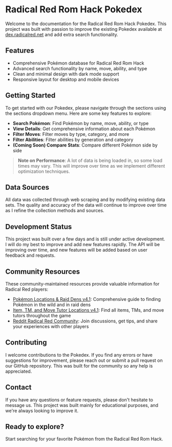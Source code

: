 # Radical Red Rom Hack Pokedex

Welcome to the documentation for the Radical Red Rom Hack Pokedex. This project was built with passion to improve the existing Pokedex available at [dex.radicalred.net](https://dex.radicalred.net) and add extra search functionality.

## Features

- Comprehensive Pokémon database for Radical Red Rom Hack
- Advanced search functionality by name, move, ability, and type
- Clean and minimal design with dark mode support
- Responsive layout for desktop and mobile devices

## Getting Started

To get started with our Pokedex, please navigate through the sections using the sections dropdown menu. Here are some key features to explore:

- **Search Pokémon**: Find Pokémon by name, move, ability, or type
- **View Details**: Get comprehensive information about each Pokémon
- **Filter Moves**: Filter moves by type, category, and more
- **Filter Abilities**: Filter abilities by generation and category
- **(Coming Soon) Compare Stats**: Compare different Pokémon side by side

> **Note on Performance**: A lot of data is being loaded in, so some load times may vary. This will improve over time as we implement different optimization techniques.

## Data Sources

All data was collected through web scraping and by modifying existing data sets. The quality and accuracy of the data will continue to improve over time as I refine the collection methods and sources.

## Development Status

This project was built over a few days and is still under active development. I will do my best to improve and add new features rapidly. The API will be improving over time, and new features will be added based on user feedback and requests.

## Community Resources

These community-maintained resources provide valuable information for Radical Red players:

- [Pokémon Locations & Raid Dens v4.1](https://docs.google.com/spreadsheets/d/15mUFUcN8250hRL7iUOJPX0s1rMcgVuJPuHANioL4o2o/edit?gid=45654363#gid=45654363): Comprehensive guide to finding Pokémon in the wild and in raid dens
- [Item, TM, and Move Tutor Locations v4.1](https://docs.google.com/spreadsheets/d/16vBrWJDrsw5QsZyiJjD8ACH7079ZCkQ5BaPtioJOPTk/edit?gid=1493231050#gid=1493231050): Find all items, TMs, and move tutors throughout the game
- [Reddit Radical Red Community](https://www.reddit.com/r/pokemonradicalred/): Join discussions, get tips, and share your experiences with other players

## Contributing

I welcome contributions to the Pokedex. If you find any errors or have suggestions for improvement, please reach out or submit a pull request on our GitHub repository. This was built for the community so any help is appreciated.

## Contact

If you have any questions or feature requests, please don't hesitate to message us. This project was built mainly for educational purposes, and we're always looking to improve it.

## Ready to explore?

Start searching for your favorite Pokémon from the Radical Red Rom Hack.
